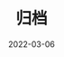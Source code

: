 ---
title: " 归档 "
date: 2022-03-06
layout: "archives"
slug: "archives"
menu:
    main:
        weight: 2
        params: 
            icon: archives
---